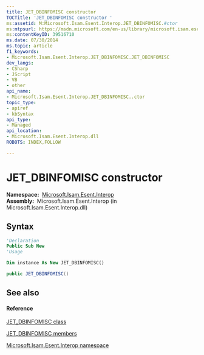 ```yaml
---
title: JET_DBINFOMISC constructor 
TOCTitle: 'JET_DBINFOMISC constructor '
ms:assetid: M:Microsoft.Isam.Esent.Interop.JET_DBINFOMISC.#ctor
ms:mtpsurl: https://msdn.microsoft.com/en-us/library/microsoft.isam.esent.interop.jet_dbinfomisc.jet_dbinfomisc(v=EXCHG.10)
ms:contentKeyID: 39516710
ms.date: 07/30/2014
ms.topic: article
f1_keywords:
- Microsoft.Isam.Esent.Interop.JET_DBINFOMISC.JET_DBINFOMISC
dev_langs:
- CSharp
- JScript
- VB
- other
api_name: 
- Microsoft.Isam.Esent.Interop.JET_DBINFOMISC..ctor
topic_type: 
- apiref
- kbSyntax
api_type: 
- Managed
api_location: 
- Microsoft.Isam.Esent.Interop.dll
ROBOTS: INDEX,FOLLOW

---
```


# JET_DBINFOMISC constructor

**Namespace:**  [Microsoft.Isam.Esent.Interop](hh596136\(v=exchg.10\).md)  
**Assembly:**  Microsoft.Isam.Esent.Interop (in Microsoft.Isam.Esent.Interop.dll)

## Syntax

``` vb
'Declaration
Public Sub New
'Usage

Dim instance As New JET_DBINFOMISC()
```

``` csharp
public JET_DBINFOMISC()
```

## See also

#### Reference

[JET_DBINFOMISC class](hh538867\(v=exchg.10\).md)

[JET_DBINFOMISC members](hh566148\(v=exchg.10\).md)

[Microsoft.Isam.Esent.Interop namespace](hh596136\(v=exchg.10\).md)

